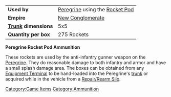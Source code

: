 |                                             |                                                                                             |
| ------------------------------------------- | ------------------------------------------------------------------------------------------- |
| **Used by**                                 | [Peregrine](Peregrine.md "wikilink") using the [Rocket Pod](</Rocket_Pod_(BFR)> "wikilink") |
| **Empire**                                  | [New Conglomerate](New_Conglomerate.md "wikilink")                                          |
| **[Trunk](Trunk.md "wikilink") dimensions** | 5x5                                                                                         |
| **Quantity per box**                        | 275 Rockets                                                                                 |

**Peregrine Rocket Pod Ammunition**

These rockets are used by the anti-infantry gunner weapon on the
[Peregrine](Peregrine.md "wikilink"). They do reasonable damage to both
infantry and armor and have a small splash damage area. The boxes can be
obtained from any [Equipment Terminal](Equipment_Terminal.md "wikilink") to
be hand-loaded into the Peregrine's [trunk](trunk.md "wikilink") or
acquired while in the vehicle from a [Repair/Rearm
Silo](Repair.md/Rearm_Silo "wikilink").

[Category:Game Items](Category:Game_Items.md "wikilink")
[Category:Ammunition](Category:Ammunition.md "wikilink")
